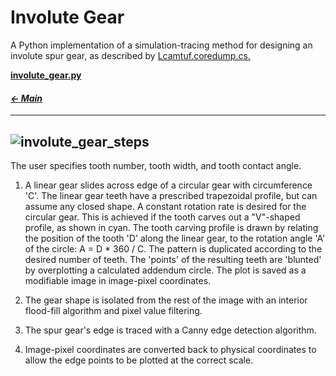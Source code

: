 # Involute Gear

A Python implementation of a simulation-tracing method for designing an involute spur gear, as described by [Lcamtuf.coredump.cs.](https://lcamtuf.coredump.cx/gcnc/ch6/)

**[involute_gear.py](involute_gear.py)**

#### _[&larr; Main](index.md)_

---
![involute_gear_steps](https://github.com/user-attachments/assets/03c3e843-4c55-4504-bb1c-051f6ccfbed6)
---
The user specifies tooth number, tooth width, and tooth contact angle.

1. A linear gear slides across edge of a circular gear with circumference 'C'. The linear gear teeth have a prescribed trapezoidal profile, but can assume any closed shape. A constant rotation rate is desired for the circular gear. This is achieved if the tooth carves out a "V"-shaped profile, as shown in cyan. The tooth carving profile is drawn by relating the position of the tooth 'D' along the linear gear, to the rotation angle 'A' of the circle: A = D * 360 / C. The pattern is duplicated according to the desired number of teeth. The 'points' of the resulting teeth are 'blunted' by overplotting a calculated addendum circle. The plot is saved as a modifiable image in image-pixel coordinates.

2. The gear shape is isolated from the rest of the image with an interior flood-fill algorithm and pixel value filtering.

3. The spur gear's edge is traced with a Canny edge detection algorithm.

4. Image-pixel coordinates are converted back to physical coordinates to allow the edge points to be plotted at the correct scale.
